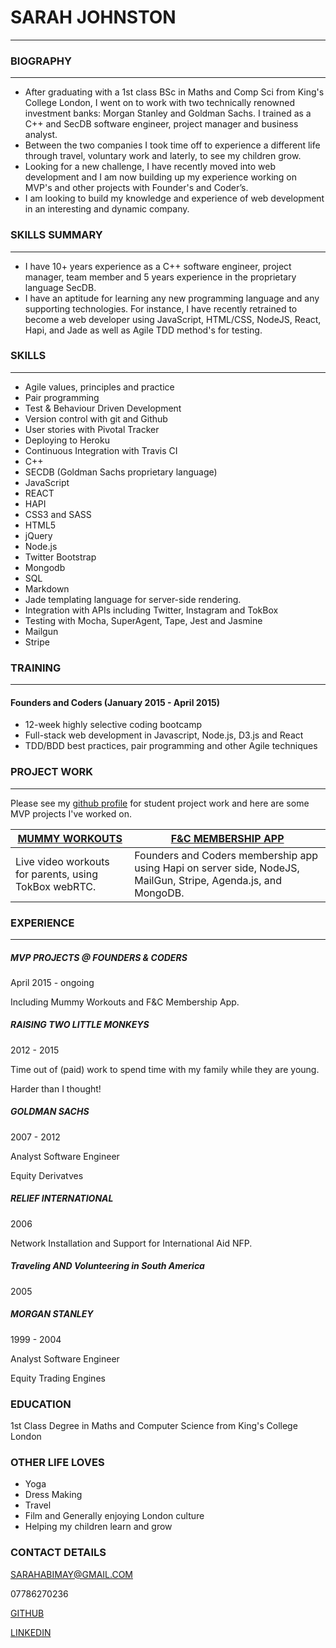 # SARAH JOHNSTON
-------------------------------
### BIOGRAPHY
---
* After graduating with a 1st class BSc in Maths and Comp Sci from King's College London, I went on to work with two technically renowned investment banks: Morgan Stanley and Goldman Sachs.  I trained as a C++ and SecDB software engineer, project manager and business analyst.
*  Between the two companies I took time off to experience a different life through travel, voluntary work and laterly, to see my children grow.
* Looking for a new challenge, I have recently moved into web development and I am now building up my experience working on MVP's and other projects with Founder's and Coder’s.
* I am looking to build my knowledge and experience of web development in an interesting and dynamic company.

### SKILLS SUMMARY
---
* I have 10+ years experience as a C++ software engineer, project manager, team member and 5 years experience in the proprietary language SecDB.  
* I have an aptitude for learning any new programming language and any supporting technologies.  For instance, I have recently retrained to become a web developer using JavaScript, HTML/CSS, NodeJS, React, Hapi, and Jade as well as Agile TDD method's for testing.

### SKILLS
---
* Agile values, principles and practice
* Pair programming
* Test & Behaviour Driven Development
* Version control with git and Github
* User stories with Pivotal Tracker
* Deploying to Heroku
* Continuous Integration with Travis CI
* C++
* SECDB (Goldman Sachs proprietary language)
* JavaScript
* REACT
* HAPI
* CSS3 and SASS
* HTML5
* jQuery
* Node.js
* Twitter Bootstrap
* Mongodb
* SQL
* Markdown
* Jade templating language for server-side rendering.
* Integration with APIs including Twitter, Instagram and TokBox
* Testing with Mocha, SuperAgent, Tape, Jest and Jasmine
* Mailgun
* Stripe

### TRAINING
---
#### Founders and Coders (January 2015 - April 2015)

* 12-week highly selective coding bootcamp
* Full-stack web development in Javascript, Node.js, D3.js and React
* TDD/BDD best practices, pair programming and other Agile techniques

### PROJECT WORK
---
Please see my [github profile](https://github.com/sarahabimay) for student project work and here are some MVP projects I've worked on.

[MUMMY WORKOUTS](https://github.com/AKSJ) | [F&C MEMBERSHIP APP](https://github.com/wheres-my-receipt/give_me_your_money)
---|---
Live video workouts for parents, using TokBox webRTC. |  Founders and Coders membership app using Hapi on server side, NodeJS, MailGun, Stripe, Agenda.js, and MongoDB.

### EXPERIENCE
---
##### MVP PROJECTS @ FOUNDERS & CODERS
April 2015 - ongoing

Including Mummy Workouts and F&C Membership App.

##### RAISING TWO LITTLE MONKEYS
2012 - 2015

Time out of (paid) work to spend time with my family while they are young.

Harder than I thought!

##### GOLDMAN SACHS
2007 - 2012

Analyst Software Engineer 

Equity Derivatves


##### RELIEF INTERNATIONAL
2006

Network Installation and Support for International Aid NFP.


##### Traveling AND Volunteering in South America
2005


##### MORGAN STANLEY
1999 - 2004

Analyst Software Engineer

Equity Trading Engines


### EDUCATION

1st Class Degree in Maths and Computer Science from King's College London

### OTHER LIFE LOVES
* Yoga
* Dress Making
* Travel
* Film and Generally enjoying London culture
* Helping my children learn and grow

### CONTACT DETAILS
SARAHABIMAY@GMAIL.COM

07786270236

[GITHUB](https://github.com/sarahabimay) 

[LINKEDIN](https://uk.linkedin.com/pub/sarah-johnston/15/317/741)
